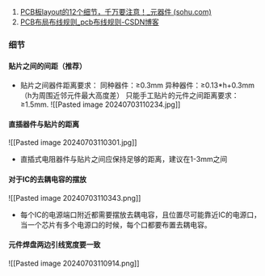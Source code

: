 1. [PCB板layout的12个细节，千万要注意！_元器件 (sohu.com)](https://www.sohu.com/a/375798947_100281310)
2. [PCB布局布线规则_pcb布线规则-CSDN博客](https://blog.csdn.net/chenhuanqiangnihao/article/details/113936533?ops_request_misc=%257B%2522request%255Fid%2522%253A%2522171997488916800188569105%2522%252C%2522scm%2522%253A%252220140713.130102334..%2522%257D&request_id=171997488916800188569105&biz_id=0&utm_medium=distribute.pc_search_result.none-task-blog-2~all~top_positive~default-1-113936533-null-null.142^v100^pc_search_result_base5&utm_term=pcb%E5%B8%83%E5%B1%80&spm=1018.2226.3001.4187)
### 细节
#### 贴片之间的间距（推荐）
- 贴片之间器件距离要求：
	同种器件：≥0.3mm
	异种器件：≥0.13\*h+0.3mm（h为周围近邻元件最大高度差）
	只能手工贴片的元件之间距离要求：≥1.5mm.
![[Pasted image 20240703110234.jpg]]
#### 直插器件与贴片的距离
![[Pasted image 20240703110301.jpg]]
- 直插式电阻器件与贴片之间应保持足够的距离，建议在1-3mm之间
#### 对于IC的去耦电容的摆放
![[Pasted image 20240703110343.png]]
- 每个IC的电源端口附近都需要摆放去耦电容，且位置尽可能靠近IC的电源口，当一个芯片有多个电源口的时候，每个口都要布置去耦电容。
#### 元件焊盘两边引线宽度要一致
![[Pasted image 20240703110914.png]]